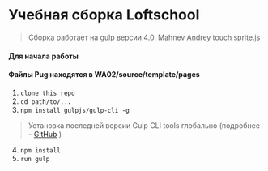 # Учебная сборка Loftschool

> Сборка работает на gulp версии 4.0. 
> Mahnev Andrey
> touch sprite.js
#### Для начала работы
#### Файлы Pug находятся в WA02/source/template/pages

1. ```clone this repo```
2. ```cd path/to/...```
3. ```npm install gulpjs/gulp-cli -g```  
> Установка последней версии Gulp CLI tools глобально (подробнее - [GitHub](https://github.com/gulpjs/gulp/blob/4.0/docs/getting-started.md) )

4. ```npm install```
6. ```run gulp``` 

